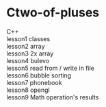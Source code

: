 # Ctwo-of-pluses
C++<br>
lesson1 classes<br>
lesson2 array<br>
lesson3 2x array<br>
lesson4 bulevo<br>
lesson5 read from / write in file<br>
lesson6 bubble sorting<br>
lesson7 phonebook<br>
lesson8 opengl<br>
lesson9 Math operation's results<br>

